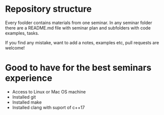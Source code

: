 # Repository structure

Every foolder contains materials from one seminar. In any seminar folder there are a README.md file with seminar plan and subfolders with code examples, tasks.

If you find any mistake, want to add a notes, examples etc, pull requests are welcome!

# Good to have for the best seminars experience

- Access to Linux or Mac OS machine
- Installed git
- Installed make
- Installed clang with suport of c++17

